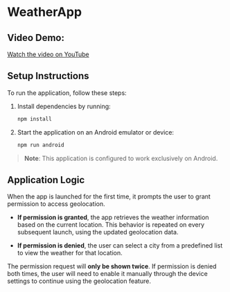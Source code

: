 # WeatherApp

## Video Demo:
[Watch the video on YouTube](https://youtu.be/qxjOwF_HTTw)

## Setup Instructions

To run the application, follow these steps:

1. Install dependencies by running:
    ```bash
    npm install
    ```

2. Start the application on an Android emulator or device:
    ```bash
    npm run android
    ```

> **Note**: This application is configured to work exclusively on Android.

## Application Logic

When the app is launched for the first time, it prompts the user to grant permission to access geolocation.

- **If permission is granted**, the app retrieves the weather information based on the current location. This behavior is repeated on every subsequent launch, using the updated geolocation data.

- **If permission is denied**, the user can select a city from a predefined list to view the weather for that location.

The permission request will **only be shown twice**. If permission is denied both times, the user will need to enable it manually through the device settings to continue using the geolocation feature.
